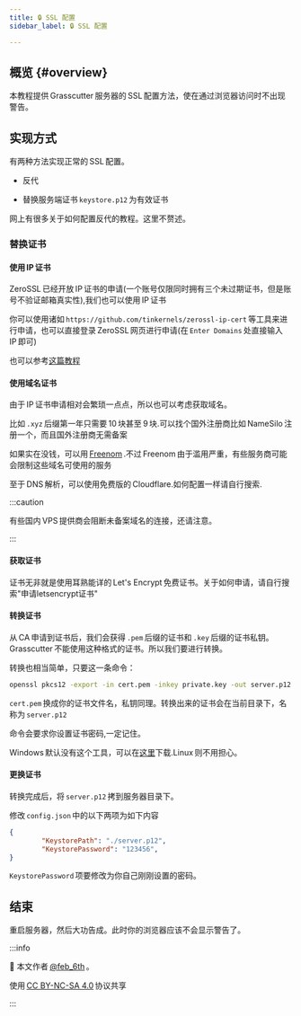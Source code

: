 ```yaml
---
title: 🔒 SSL 配置
sidebar_label: 🔒 SSL 配置

---
```


## 概览 {#overview}

本教程提供 Grasscutter 服务器的 SSL 配置方法，使在通过浏览器访问时不出现警告。

## 实现方式

有两种方法实现正常的 SSL 配置。

- 反代

- 替换服务端证书 `keystore.p12` 为有效证书

网上有很多关于如何配置反代的教程。这里不赘述。

### 替换证书

#### 使用 IP 证书

ZeroSSL 已经开放 IP 证书的申请(一个账号仅限同时拥有三个未过期证书，但是账号不验证邮箱真实性),我们也可以使用 IP 证书

你可以使用诸如 `https://github.com/tinkernels/zerossl-ip-cert` 等工具来进行申请，也可以直接登录 ZeroSSL 网页进行申请(在 `Enter Domains` 处直接输入 IP 即可)

也可以参考[这篇教程](https://hikami.moe/webmaster/domain/4241.html)

#### 使用域名证书

由于 IP 证书申请相对会繁琐一点点，所以也可以考虑获取域名。

比如 `.xyz` 后缀第一年只需要 10 块甚至 9 块.可以找个国外注册商比如 NameSilo 注册一个，而且国外注册商无需备案

如果实在没钱，可以用 [Freenom](https://www.freenom.com/zh/index.html?lang=zh) .不过 Freenom 由于滥用严重，有些服务商可能会限制这些域名可使用的服务

至于 DNS 解析，可以使用免费版的 Cloudflare.如何配置一样请自行搜索.

:::caution

有些国内 VPS 提供商会阻断未备案域名的连接，还请注意。

:::

#### 获取证书

证书无非就是使用耳熟能详的 Let's Encrypt 免费证书。关于如何申请，请自行搜索"申请letsencrypt证书"

#### 转换证书

从 CA 申请到证书后，我们会获得 `.pem` 后缀的证书和 `.key` 后缀的证书私钥。Grasscutter 不能使用这种格式的证书。所以我们要进行转换。

转换也相当简单，只要这一条命令：

```bash
openssl pkcs12 -export -in cert.pem -inkey private.key -out server.p12
```

`cert.pem` 换成你的证书文件名，私钥同理。转换出来的证书会在当前目录下，名称为 `server.p12`

命令会要求你设置证书密码,一定记住。

Windows 默认没有这个工具，可以在[这里](https://slproweb.com/download/Win64OpenSSL_Light-3_0_3.exe)下载.Linux 则不用担心。

#### 更换证书

转换完成后，将 `server.p12` 拷到服务器目录下。

修改 `config.json` 中的以下两项为如下内容

```json
{
        "KeystorePath": "./server.p12",
        "KeystorePassword": "123456",
}
```

`KeystorePassword` 项要修改为你自己刚刚设置的密码。

## 结束

重启服务器，然后大功告成。此时你的浏览器应该不会显示警告了。

:::info

🔗 本文作者 [@feb_6th](https://t.me/feb_6th) 。

使用 [CC BY-NC-SA 4.0](https://creativecommons.org/licenses/by-nc-sa/4.0/) 协议共享

:::
